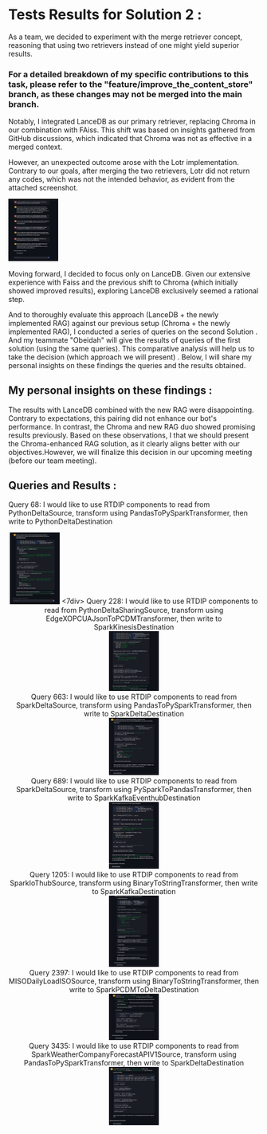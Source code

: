 
# Tests Results for Solution 2 :

As a team, we decided to experiment with the merge retriever concept, reasoning that using two retrievers instead of one might yield superior results.
### For a detailed breakdown of my specific contributions to this task, please refer to the "feature/improve_the_content_store" branch, as these changes may not be merged into the main branch.

Notably,  I integrated LanceDB as our primary retriever, replacing Chroma in our combination with FAiss. This shift was based on insights gathered from GitHub discussions, which indicated that Chroma was not as effective in a merged context.

However, an unexpected outcome arose with the Lotr implementation. Contrary to our goals, after merging the two retrievers, Lotr did not return any codes, which was not the intended behavior, as evident from the attached screenshot.

<a href="TestsScreenshots/lotr.png" target="_blank"><img src="TestsScreenshots/lotr.png" width="100" alt="LOTR Image"></a>

Moving forward, I decided to focus only on LanceDB. Given our extensive experience with Faiss and the previous shift to Chroma (which initially showed improved results), exploring LanceDB exclusively seemed a rational step.

And to thoroughly evaluate this approach (LanceDB + the newly implemented RAG) against our previous setup (Chroma + the newly implemented RAG), I  conducted a series of  queries on the second Solution . And my teammate "Obeidah" will give the results of queries of the first solution (using the same queries).
This comparative analysis will help us to take the decision (which approach we will present) . Below, I will share my personal insights on these findings the queries and the results obtained.

## My personal insights on these findings :
The results with LanceDB combined with the new RAG were disappointing. Contrary to expectations, this pairing did not enhance our bot's performance. In contrast, the Chroma and new RAG duo showed promising results previously. Based on these observations, I  that we should present the Chroma-enhanced RAG solution, as it clearly aligns better with our objectives.However, we will finalize this decision in our upcoming meeting (before our team meeting).

## Queries and Results :
Query 68: I would like to use RTDIP components to read from PythonDeltaSource, transform using PandasToPySparkTransformer, then write to PythonDeltaDestination
<div style="text-align: center;"><a href="TestsScreenshots/query68.png" target="_blank"><img src="TestsScreenshots/query68.png" width="100" alt="Query 68 Image"></a>
<7div>
Query 228: I would like to use RTDIP components to read from PythonDeltaSharingSource, transform using EdgeXOPCUAJsonToPCDMTransformer, then write to SparkKinesisDestination
<div style="text-align: center;"><a href="TestsScreenshots/query228.png" target="_blank"><img src="TestsScreenshots/query228.png" width="100" alt="Query 228 Image"></a>
</div>
Query 663: I would like to use RTDIP components to read from SparkDeltaSource, transform using PandasToPySparkTransformer, then write to SparkDeltaDestination
<div style="text-align: center;"><a href="TestsScreenshots/query663.png" target="_blank"><img src="TestsScreenshots/query663.png" width="100" alt="Query 663 Image"></a>
</div>
Query 689: I would like to use RTDIP components to read from SparkDeltaSource, transform using PySparkToPandasTransformer, then write to SparkKafkaEventhubDestination
<div style="text-align: center;"><a href="TestsScreenshots/query689.png" target="_blank"><img src="TestsScreenshots/query689.png" width="100" alt="Query 689 Image"></a>
</div>
Query 1205: I would like to use RTDIP components to read from SparkIoThubSource, transform using BinaryToStringTransformer, then write to SparkKafkaDestination
<div style="text-align: center;"><a href="TestsScreenshots/query1205.png" target="_blank"><img src="TestsScreenshots/query1205.png" width="100" alt="Query 1205 Image"></a>
</div>
Query 2397: I would like to use RTDIP components to read from MISODailyLoadISOSource, transform using BinaryToStringTransformer, then write to SparkPCDMToDeltaDestination
<div style="text-align: center;"><a href="TestsScreenshots/query2397.png" target="_blank"><img src="TestsScreenshots/query2397.png" width="100" alt="Query 2397 Image"></a>
</div>
Query 3435: I would like to use RTDIP components to read from SparkWeatherCompanyForecastAPIV1Source, transform using PandasToPySparkTransformer, then write to SparkDeltaDestination
<div style="text-align: center;"><a href="TestsScreenshots/query3435.png" target="_blank"><img src="TestsScreenshots/query3435.png" width="100" alt="Query 3435 Image"></a>
</div>


